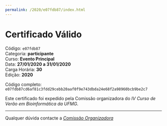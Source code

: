 ```yaml
---
permalink: /2020/e07fdb87/index.html
---
```


# Certificado Válido

Código: `e07fdb87`<br>
Categoria: **participante**<br>
Curso: **Evento Principal**<br>
Data: **27/01/2020 a 31/01/2020**<br>
Carga Horária: **30**<br>
Edição: **2020**<br>


Código completo: `e07fdb87cd6af81c3fdd29cebb20aaf0f9e743dbda24e68f2a98960bcb9be2c7`


Este certificado foi expedido pela Comissão organizadora do *IV Curso de Verão em Bioinformática da UFMG*.

----

Qualquer dúvida contacte a [_Comissão Organizadora_](<mailto:cursobioinfoufmg@gmail.com$subject=[Certificados]>)

